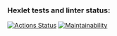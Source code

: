### Hexlet tests and linter status:
[![Actions Status](https://github.com/i-am-not-amused/python-project-49/actions/workflows/hexlet-check.yml/badge.svg)](https://github.com/i-am-not-amused/python-project-49/actions)
[![Maintainability](https://api.codeclimate.com/v1/badges/c76071a5f7eef7aed4ba/maintainability)](https://codeclimate.com/github/i-am-not-amused/python-project-49/maintainability)
